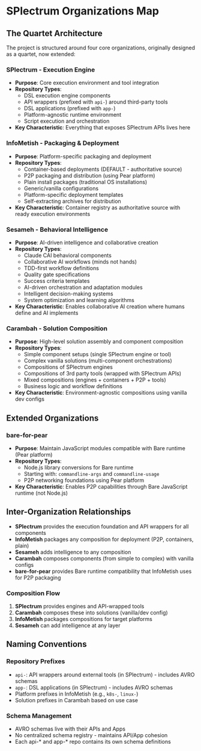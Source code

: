# SPlectrum Organizations Map

## The Quartet Architecture

The project is structured around four core organizations, originally designed as a quartet, now extended:

### SPlectrum - Execution Engine
- **Purpose**: Core execution environment and tool integration
- **Repository Types**: 
  - DSL execution engine components
  - API wrappers (prefixed with `api-`) around third-party tools
  - DSL applications (prefixed with `app-`)
  - Platform-agnostic runtime environment
  - Script execution and orchestration
- **Key Characteristic**: Everything that exposes SPlectrum APIs lives here

### InfoMetish - Packaging & Deployment
- **Purpose**: Platform-specific packaging and deployment
- **Repository Types**: 
  - Container-based deployments (DEFAULT - authoritative source)
  - P2P packaging and distribution (using Pear platform)
  - Plain install packages (traditional OS installations)
  - Generic/vanilla configurations
  - Platform-specific deployment templates
  - Self-extracting archives for distribution
- **Key Characteristic**: Container registry as authoritative source with ready execution environments

### Sesameh - Behavioral Intelligence
- **Purpose**: AI-driven intelligence and collaborative creation
- **Repository Types**: 
  - Claude CAI behavioral components
  - Collaborative AI workflows (minds not hands)
  - TDD-first workflow definitions
  - Quality gate specifications
  - Success criteria templates
  - AI-driven orchestration and adaptation modules
  - Intelligent decision-making systems
  - System optimization and learning algorithms
- **Key Characteristic**: Enables collaborative AI creation where humans define and AI implements

### Carambah - Solution Composition
- **Purpose**: High-level solution assembly and component composition
- **Repository Types**: 
  - Simple component setups (single SPlectrum engine or tool)
  - Complex vanilla solutions (multi-component orchestrations)
  - Compositions of SPlectrum engines
  - Compositions of 3rd party tools (wrapped with SPlectrum APIs)
  - Mixed compositions (engines + containers + P2P + tools)
  - Business logic and workflow definitions
- **Key Characteristic**: Environment-agnostic compositions using vanilla dev configs

## Extended Organizations

### bare-for-pear
- **Purpose**: Maintain JavaScript modules compatible with Bare runtime (Pear platform)
- **Repository Types**:
  - Node.js library conversions for Bare runtime
  - Starting with: `commandline-args` and `commandline-usage`
  - P2P networking foundations using Pear platform
- **Key Characteristic**: Enables P2P capabilities through Bare JavaScript runtime (not Node.js)

## Inter-Organization Relationships

- **SPlectrum** provides the execution foundation and API wrappers for all components
- **InfoMetish** packages any composition for deployment (P2P, containers, plain)
- **Sesameh** adds intelligence to any composition
- **Carambah** composes components (from simple to complex) with vanilla configs
- **bare-for-pear** provides Bare runtime compatibility that InfoMetish uses for P2P packaging

### Composition Flow
1. **SPlectrum** provides engines and API-wrapped tools
2. **Carambah** composes these into solutions (vanilla/dev config)
3. **InfoMetish** packages compositions for target platforms
4. **Sesameh** can add intelligence at any layer

## Naming Conventions

### Repository Prefixes
- `api-`: API wrappers around external tools (in SPlectrum) - includes AVRO schemas
- `app-`: DSL applications (in SPlectrum) - includes AVRO schemas
- Platform prefixes in InfoMetish (e.g., `k8s-`, `linux-`)
- Solution prefixes in Carambah based on use case

### Schema Management
- AVRO schemas live with their APIs and Apps
- No centralized schema registry - maintains API/App cohesion
- Each api-* and app-* repo contains its own schema definitions
